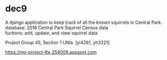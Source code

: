 # dec9
A django application to keep track of all the known squirrels in Central Park.  
database: 2018 Central Park Squirrel Census data  
fuctions: add, update, and view squirrel data  

Project Group 45, Section 1  UNIs: [yl4281, yh3221]  

https://my-project-tfa-254009.appspot.com
